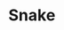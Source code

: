 # Snake

<canvas id="snakeCanvas" width="480" height="480" style="margin: auto; display: block;"></canvas>

<script src="/res/snake.js"></script>
